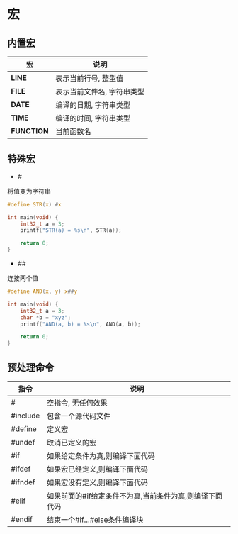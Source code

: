 <!--
 * @Description: 
 * @Version: 1.0
 * @Author: DaLao
 * @Email: dalao@xxx.com
 * @Date: 2022-08-29 21:52:41
 * @LastEditors: dalao
 * @LastEditTime: 2023-02-09 22:21:46
-->

# 宏


## 内置宏

| 宏           | 说明                       |
| ------------ | -------------------------- |
| __LINE__     | 表示当前行号, 整型值       |
| __FILE__     | 表示当前文件名, 字符串类型 |
| __DATE__     | 编译的日期, 字符串类型     |
| __TIME__     | 编译的时间, 字符串类型     |
| __FUNCTION__ | 当前函数名                 |


## 特殊宏

- \#

将值变为字符串

```c
#define STR(x) #x

int main(void) {
    int32_t a = 3;
    printf("STR(a) = %s\n", STR(a));

    return 0;
}
```


- \##

连接两个值

```c
#define AND(x, y) x##y

int main(void) {
    int32_t a = 3;
    char *b = "xyz";
    printf("AND(a, b) = %s\n", AND(a, b));

    return 0;
}
```


## 预处理命令

| 指令     | 说明                                                    |
| -------- | ------------------------------------------------------- |
| #        | 空指令, 无任何效果                                      |
| #include | 包含一个源代码文件                                      |
| #define  | 定义宏                                                  |
| #undef   | 取消已定义的宏                                          |
| #if      | 如果给定条件为真,则编译下面代码                         |
| #ifdef   | 如果宏已经定义,则编译下面代码                           |
| #ifndef  | 如果宏没有定义,则编译下面代码                           |
| #elif    | 如果前面的#if给定条件不为真,当前条件为真,则编译下面代码 |
| #endif   | 结束一个#if...#else条件编译块                           |